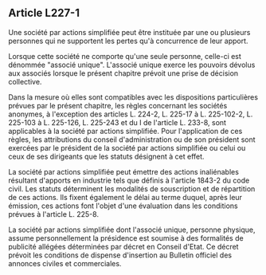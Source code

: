 Article L227-1
----
Une société par actions simplifiée peut être instituée par une ou plusieurs
personnes qui ne supportent les pertes qu'à concurrence de leur apport.

Lorsque cette société ne comporte qu'une seule personne, celle-ci est dénommée
"associé unique". L'associé unique exerce les pouvoirs dévolus aux associés
lorsque le présent chapitre prévoit une prise de décision collective.

Dans la mesure où elles sont compatibles avec les dispositions particulières
prévues par le présent chapitre, les règles concernant les sociétés anonymes, à
l'exception des articles L. 224-2, L. 225-17 à L. 225-102-2, L. 225-103 à L.
225-126, L. 225-243 et du I de l'article L. 233-8, sont applicables à la société
par actions simplifiée. Pour l'application de ces règles, les attributions du
conseil d'administration ou de son président sont exercées par le président de
la société par actions simplifiée ou celui ou ceux de ses dirigeants que les
statuts désignent à cet effet.

La société par actions simplifiée peut émettre des actions inaliénables
résultant d'apports en industrie tels que définis à l'article 1843-2 du code
civil. Les statuts déterminent les modalités de souscription et de répartition
de ces actions. Ils fixent également le délai au terme duquel, après leur
émission, ces actions font l'objet d'une évaluation dans les conditions prévues
à l'article L. 225-8.

La société par actions simplifiée dont l'associé unique, personne physique,
assume personnellement la présidence est soumise à des formalités de publicité
allégées déterminées par décret en Conseil d'Etat. Ce décret prévoit les
conditions de dispense d'insertion au Bulletin officiel des annonces civiles et
commerciales.
